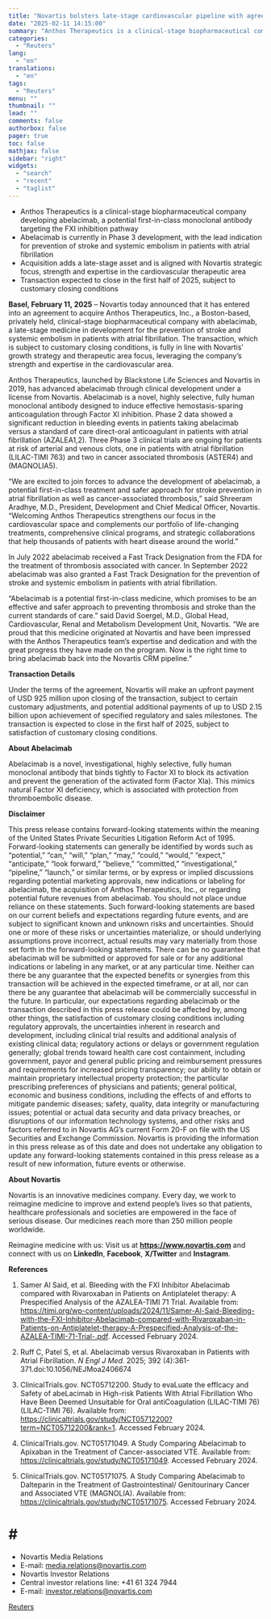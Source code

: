 ```yaml
---
title: "Novartis bolsters late-stage cardiovascular pipeline with agreement to acquire Anthos Therapeutics for USD 925 million upfront"
date: "2025-02-11 14:15:00"
summary: "Anthos Therapeutics is a clinical-stage biopharmaceutical company developing abelacimab, a potential first-in-class monoclonal antibody targeting the FXI inhibition pathwayAbelacimab is currently in Phase 3 development, with the lead indication for prevention of stroke and systemic embolism in patients with atrial fibrillationAcquisition adds a late-stage asset and is aligned with Novartis..."
categories:
  - "Reuters"
lang:
  - "en"
translations:
  - "en"
tags:
  - "Reuters"
menu: ""
thumbnail: ""
lead: ""
comments: false
authorbox: false
pager: true
toc: false
mathjax: false
sidebar: "right"
widgets:
  - "search"
  - "recent"
  - "taglist"
---
```


* Anthos Therapeutics is a clinical-stage biopharmaceutical company developing abelacimab, a potential first-in-class monoclonal antibody targeting the FXI inhibition pathway
* Abelacimab is currently in Phase 3 development, with the lead indication for prevention of stroke and systemic embolism in patients with atrial fibrillation
* Acquisition adds a late-stage asset and is aligned with Novartis strategic focus, strength and expertise in the cardiovascular therapeutic area
* Transaction expected to close in the first half of 2025, subject to customary closing conditions

**Basel, February 11, 2025** – Novartis today announced that it has entered into an agreement to acquire Anthos Therapeutics, Inc., a Boston-based, privately held, clinical-stage biopharmaceutical company with abelacimab, a late-stage medicine in development for the prevention of stroke and systemic embolism in patients with atrial fibrillation. The transaction, which is subject to customary closing conditions, is fully in line with Novartis’ growth strategy and therapeutic area focus, leveraging the company’s strength and expertise in the cardiovascular area.

Anthos Therapeutics, launched by Blackstone Life Sciences and Novartis in 2019, has advanced abelacimab through clinical development under a license from Novartis. Abelacimab is a novel, highly selective, fully human monoclonal antibody designed to induce effective hemostasis-sparing anticoagulation through Factor XI inhibition. Phase 2 data showed a significant reduction in bleeding events in patients taking abelacimab versus a standard of care direct-oral anticoagulant in patients with atrial fibrillation (AZALEA1,2). Three Phase 3 clinical trials are ongoing for patients at risk of arterial and venous clots, one in patients with atrial fibrillation (LILAC-TIMI 763) and two in cancer associated thrombosis (ASTER4) and (MAGNOLIA5).

“We are excited to join forces to advance the development of abelacimab, a potential first-in-class treatment and safer approach for stroke prevention in atrial fibrillation as well as cancer-associated thrombosis,” said Shreeram Aradhye, M.D., President, Development and Chief Medical Officer, Novartis. “Welcoming Anthos Therapeutics strengthens our focus in the cardiovascular space and complements our portfolio of life-changing treatments, comprehensive clinical programs, and strategic collaborations that help thousands of patients with heart disease around the world.”

In July 2022 abelacimab received a Fast Track Designation from the FDA for the treatment of thrombosis associated with cancer. In September 2022 abelacimab was also granted a Fast Track Designation for the prevention of stroke and systemic embolism in patients with atrial fibrillation.

“Abelacimab is a potential first-in-class medicine, which promises to be an effective and safer approach to preventing thrombosis and stroke than the current standards of care.” said David Soergel, M.D., Global Head, Cardiovascular, Renal and Metabolism Development Unit, Novartis. “We are proud that this medicine originated at Novartis and have been impressed with the Anthos Therapeutics team’s expertise and dedication and with the great progress they have made on the program. Now is the right time to bring abelacimab back into the Novartis CRM pipeline.”

**Transaction Details**

Under the terms of the agreement, Novartis will make an upfront payment of USD 925 million upon closing of the transaction, subject to certain customary adjustments, and potential additional payments of up to USD 2.15 billion upon achievement of specified regulatory and sales milestones. The transaction is expected to close in the first half of 2025, subject to satisfaction of customary closing conditions.

 **About Abelacimab**

Abelacimab is a novel, investigational, highly selective, fully human monoclonal antibody that binds tightly to Factor XI to block its activation and prevent the generation of the activated form (Factor XIa). This mimics natural Factor XI deficiency, which is associated with protection from thromboembolic disease.

**Disclaimer**

This press release contains forward-looking statements within the meaning of the United States Private Securities Litigation Reform Act of 1995. Forward-looking statements can generally be identified by words such as “potential,” “can,” “will,” “plan,” “may,” “could,” “would,” “expect,” “anticipate,” “look forward,” “believe,” “committed,” “investigational,” “pipeline,” “launch,” or similar terms, or by express or implied discussions regarding potential marketing approvals, new indications or labeling for abelacimab, the acquisition of Anthos Therapeutics, Inc., or regarding potential future revenues from abelacimab. You should not place undue reliance on these statements. Such forward-looking statements are based on our current beliefs and expectations regarding future events, and are subject to significant known and unknown risks and uncertainties. Should one or more of these risks or uncertainties materialize, or should underlying assumptions prove incorrect, actual results may vary materially from those set forth in the forward-looking statements. There can be no guarantee that abelacimab will be submitted or approved for sale or for any additional indications or labeling in any market, or at any particular time. Neither can there be any guarantee that the expected benefits or synergies from this transaction will be achieved in the expected timeframe, or at all, nor can there be any guarantee that abelacimab will be commercially successful in the future. In particular, our expectations regarding abelacimab or the transaction described in this press release could be affected by, among other things, the satisfaction of customary closing conditions including regulatory approvals, the uncertainties inherent in research and development, including clinical trial results and additional analysis of existing clinical data; regulatory actions or delays or government regulation generally; global trends toward health care cost containment, including government, payor and general public pricing and reimbursement pressures and requirements for increased pricing transparency; our ability to obtain or maintain proprietary intellectual property protection; the particular prescribing preferences of physicians and patients; general political, economic and business conditions, including the effects of and efforts to mitigate pandemic diseases; safety, quality, data integrity or manufacturing issues; potential or actual data security and data privacy breaches, or disruptions of our information technology systems, and other risks and factors referred to in Novartis AG’s current Form 20-F on file with the US Securities and Exchange Commission. Novartis is providing the information in this press release as of this date and does not undertake any obligation to update any forward-looking statements contained in this press release as a result of new information, future events or otherwise.

**About Novartis** 

Novartis is an innovative medicines company. Every day, we work to reimagine medicine to improve and extend people’s lives so that patients, healthcare professionals and societies are empowered in the face of serious disease. Our medicines reach more than 250 million people worldwide.

Reimagine medicine with us: Visit us at **https://www.novartis.com** and connect with us on **LinkedIn**, **Facebook**, **X/Twitter** and **Instagram**.

**References**

1. Samer Al Said, et al. Bleeding with the FXI Inhibitor Abelacimab compared with Rivaroxaban in Patients on Antiplatelet therapy: A Prespecified Analysis of the AZALEA-TIMI 71 Trial. Available from: https://timi.org/wp-content/uploads/2024/11/Samer-Al-Said-Bleeding-with-the-FXI-Inhibitor-Abelacimab-compared-with-Rivaroxaban-in-Patients-on-Antiplatelet-therapy-A-Prespecified-Analysis-of-the-AZALEA-TIMI-71-Trial-.pdf. Accessed February 2024.

2. Ruff C, Patel S, et al. Abelacimab versus Rivaroxaban in Patients with Atrial Fibrillation. *N Engl J Med.* 2025; 392 (4):361-371.doi:10.1056/NEJMoa2406674

3. ClinicalTrials.gov. NCT05712200. Study to evaLuate the effIcacy and Safety of abeLacimab in High-risk Patients With Atrial Fibrillation Who Have Been Deemed Unsuitable for Oral antiCoagulation (LILAC-TIMI 76) (LILAC-TIMI 76). Available from: https://clinicaltrials.gov/study/NCT05712200?term=NCT05712200&rank=1. Accessed February 2024.

4. ClinicalTrials.gov. NCT05171049. A Study Comparing Abelacimab to Apixaban in the Treatment of Cancer-associated VTE. Available from: https://clinicaltrials.gov/study/NCT05171049. Accessed February 2024.

5. ClinicalTrials.gov. NCT05171075. A Study Comparing Abelacimab to Dalteparin in the Treatment of Gastrointestinal/ Genitourinary Cancer and Associated VTE (MAGNOLIA). Available from: https://clinicaltrials.gov/study/NCT05171075. Accessed February 2024.

# # #

* Novartis Media Relations
* E-mail: media.relations@novartis.com
* Novartis Investor Relations
* Central investor relations line: +41 61 324 7944
* E-mail: investor.relations@novartis.com

[Reuters](https://www.tradingview.com/news/reuters.com,2025-02-11:newsml_GNE2jjqsR:0-novartis-bolsters-late-stage-cardiovascular-pipeline-with-agreement-to-acquire-anthos-therapeutics-for-usd-925-million-upfront/)

